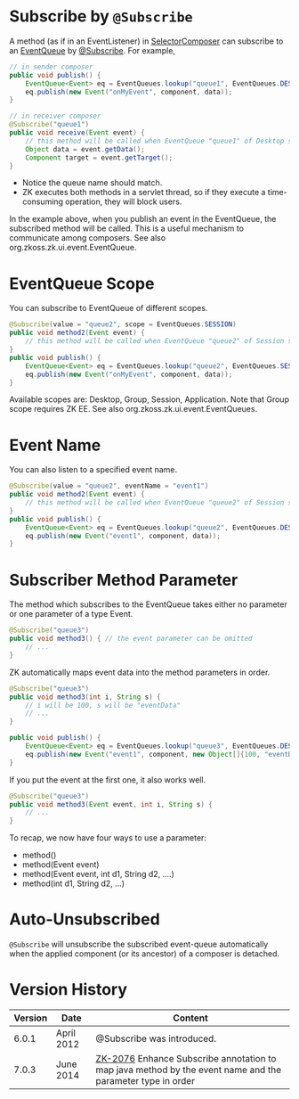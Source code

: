 # Subscribe by `@Subscribe`

A method (as if in an EventListener) in
[SelectorComposer](https://www.zkoss.org/javadoc/latest/zk/org/zkoss/zk/ui/select/SelectorComposer.html)
can subscribe to an [
EventQueue]({{site.baseurl}}/zk_dev_ref/event_handling/event_queues)
by
[@Subscribe](https://www.zkoss.org/javadoc/latest/zk/org/zkoss/zkmax/ui/select/annotation/Subscribe.html).
For example,

```java
// in sender composer
public void publish() {
    EventQueue<Event> eq = EventQueues.lookup("queue1", EventQueues.DESKTOP, true);
    eq.publish(new Event("onMyEvent", component, data));
}
```

```java
// in receiver composer
@Subscribe("queue1")
public void receive(Event event) {
    // this method will be called when EventQueue "queue1" of Desktop scope is published
    Object data = event.getData();
    Component target = event.getTarget();
}
```

- Notice the queue name should match.
- ZK executes both methods in a servlet thread, so if they execute a
  time-consuming operation, they will block users.

In the example above, when you publish an event in the EventQueue, the
subscribed method will be called. This is a useful mechanism to
communicate among composers. See also
<javadoc>org.zkoss.zk.ui.event.EventQueue</javadoc>.

# EventQueue Scope

You can subscribe to EventQueue of different scopes.

```java
@Subscribe(value = "queue2", scope = EventQueues.SESSION)
public void method2(Event event) {
    // this method will be called when EventQueue "queue2" of Session scope is published
}
public void publish() {
    EventQueue<Event> eq = EventQueues.lookup("queue2", EventQueues.SESSION, true);
    eq.publish(new Event("onMyEvent", component, data));
}
```

Available scopes are: Desktop, Group, Session, Application. Note that
Group scope requires ZK EE. See also
<javadoc>org.zkoss.zk.ui.event.EventQueues</javadoc>.

# Event Name

You can also listen to a specified event name.

```java
@Subscribe(value = "queue2", eventName = "event1")
public void method2(Event event) {
    // this method will be called when EventQueue "queue2" of Session scope is published
}
public void publish() {
    EventQueue<Event> eq = EventQueues.lookup("queue2", EventQueues.DESKTOP, true);
    eq.publish(new Event("event1", component, data));
}
```

# Subscriber Method Parameter

The method which subscribes to the EventQueue takes either no parameter
or one parameter of a type Event.

```java
@Subscribe("queue3")
public void method3() { // the event parameter can be omitted
    // ...
}
```

ZK automatically maps event data into the method parameters in order.

```java
@Subscribe("queue3")
public void method3(int i, String s) { 
    // i will be 100, s will be "eventData"
    // ...
}

public void publish() {
    EventQueue<Event> eq = EventQueues.lookup("queue3", EventQueues.DESKTOP, true);
    eq.publish(new Event("event1", component, new Object[]{100, "eventData"}));
}
```

If you put the event at the first one, it also works well.

```java
@Subscribe("queue3")
public void method3(Event event, int i, String s) { 
    // ...
}
```

To recap, we now have four ways to use a parameter:

- method()
- method(Event event)
- method(Event event, int d1, String d2, ....)
- method(int d1, String d2, ...)

# Auto-Unsubscribed

`@Subscribe` will unsubscribe the subscribed event-queue automatically
when the applied component (or its ancestor) of a composer is detached.

# Version History

| Version | Date       | Content                                                                                                                                              |
|---------|------------|------------------------------------------------------------------------------------------------------------------------------------------------------|
| 6.0.1   | April 2012 | @Subscribe was introduced.                                                                                                                           |
| 7.0.3   | June 2014  | [ZK-2076](http://tracker.zkoss.org/browse/ZK-2076) Enhance Subscribe annotation to map java method by the event name and the parameter type in order |
